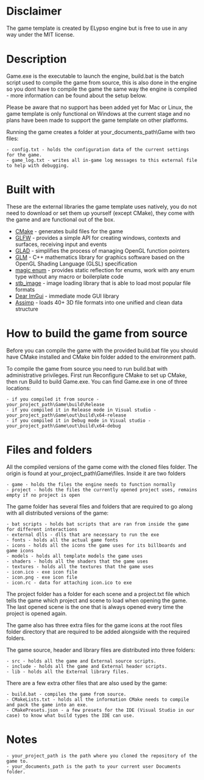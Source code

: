 # Disclaimer

The game template is created by ELypso engine but is free to use in any way under the MIT license.

# Description

Game.exe is the executable to launch the engine, build.bat is the batch script used to compile the game from source, this is also done in the engine so you dont have to compile the game the same way the engine is compiled - more information can be found about the setup below.

Please be aware that no support has been added yet for Mac or Linux, the game template is only functional on Windows at the current stage and no plans have been made to support the game template on other platforms.
		
Running the game creates a folder at your_documents_path\Game with two files:
	
	- config.txt - holds the configuration data of the current settings for the game.
	- game_log.txt - writes all in-game log messages to this external file to help with debugging.

# Built with

These are the external libraries the game template uses natively, you do not need to download or set them up yourself (except CMake), they come with the game and are functional out of the box.

* [CMake](https://cmake.org/) - generates build files for the game
* [GLFW](https://www.glfw.org/) - provides a simple API for creating windows, contexts and surfaces, receiving input and events
* [GLAD](https://glad.dav1d.de/) - simplifies the process of managing OpenGL function pointers
* [GLM](https://github.com/g-truc/glm) - C++ mathematics library for graphics software based on the OpenGL Shading Language (GLSL) specification
* [magic enum](https://github.com/Neargye/magic_enum) - provides static reflection for enums, work with any enum type without any macro or boilerplate code
* [stb_image](https://github.com/nothings/stb/blob/master/stb_image.h) - image loading library that is able to load most popular file formats
* [Dear ImGui](https://github.com/ocornut/imgui) - immediate mode GUI library
* [Assimp](https://github.com/assimp/assimp) - loads 40+ 3D file formats into one unified and clean data structure
  
# How to build the game from source

Before you can compile the game with the provided build.bat file you should have CMake installed and CMake bin folder added to the environment path.

To compile the game from source you need to run build.bat with administrative privileges.
First run Reconfigure CMake to set up CMake, then run Build to build Game.exe.
You can find Game.exe in one of three locations:
		
	- if you compiled it from source - your_project_path\Game\build\Release
	- if you compiled it in Release mode in Visual studio - your_project_path\Game\out\build\x64-release
	- if you compiled it in Debug mode in Visual studio - your_project_path\Game\out\build\x64-debug
		
# Files and folders
		
All the compiled versions of the game come with the cloned files folder.
The origin is found at your_project_path\Game\files.
Inside it are two folders

	- game - holds the files the engine needs to function normally
	- project - holds the files the currently opened project uses, remains empty if no project is open
	
The game folder has several files and folders that are required to go along with all distributed versions of the game:
	
	- bat scripts - holds bat scripts that are ran from inside the game for different interactions
	- external dlls - dlls that are necessary to run the exe
	- fonts - holds all the actual game fonts
	- icons - holds all the icons the game uses for its billboards and game icons
	- models - holds all template models the game uses
	- shaders - holds all the shaders that the game uses
	- textures - holds all the textures that the game uses
	- icon.ico - exe icon file
	- icon.png - exe icon file
	- icon.rc - data for attaching icon.ico to exe
	
The project folder has a folder for each scene and a project.txt file which tells the game which project and scene to load when opening the game. The last opened scene is the one that is always opened every time the project is opened again.
	
The game also has three extra files for the game icons at the root files folder directory that are required to be added alongside with the required folders.
		
The game source, header and library files are distributed into three folders:
	
	- src - holds all the game and External source scripts.
	- include - holds all the game and External header scripts.
	- lib - holds all the External library files.
	
There are a few extra other files that are also used by the game:
	
	- build.bat - compiles the game from source.
	- CMakeLists.txt - holds all the information CMake needs to compile and pack the game into an exe.
	- CMakePresets.json - a few presets for the IDE (Visual Studio in our case) to know what build types the IDE can use.
		
# Notes

	- your_project_path is the path where you cloned the repository of the game to.
	- your_documents_path is the path to your current user Documents folder.
